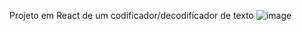 Projeto em React de um codificador/decodificador de texto
![image](https://github.com/user-attachments/assets/c50ea2f3-0598-4cad-a885-fcd656e59bc0)
